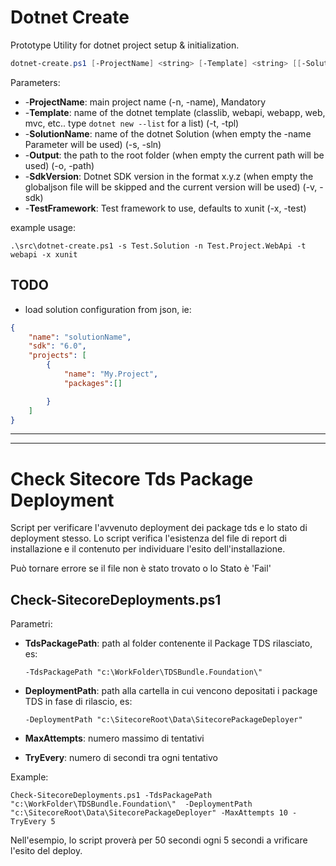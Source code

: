 # Dotnet Create

Prototype Utility for dotnet project setup & initialization.

```powershell  
dotnet-create.ps1 [-ProjectName] <string> [-Template] <string> [[-SolutionName] <string>] [[-Output] <string>] [[-SdkVersion] <string>] [[-TestFramework] <string>] [[-progress] <string>] [<CommonParameters>]
```

Parameters:

- -__ProjectName__: main project name (-n, -name), Mandatory
- -__Template__: name of the dotnet template (classlib, webapi, webapp, web, mvc, etc.. type `dotnet new --list` for a list) (-t, -tpl)
- -__SolutionName__: name of the dotnet Solution (when empty the -name Parameter will be used) (-s, -sln)
- -__Output__: the path to the root folder (when empty the current path will be used) (-o, -path)
- -__SdkVersion__: Dotnet SDK version in the format x.y.z (when empty the globaljson file will be skipped and the current version will be used) (-v, -sdk)
- -__TestFramework__: Test framework to use, defaults to xunit (-x, -test)

example usage:

`.\src\dotnet-create.ps1 -s Test.Solution -n Test.Project.WebApi -t webapi -x xunit`

## TODO

- load solution configuration from json, ie:

```json
{
    "name": "solutionName",
    "sdk": "6.0",
    "projects": [
        {
            "name": "My.Project",
            "packages":[]

        }
    ]
}
```

---
---

# Check Sitecore Tds Package Deployment

Script per verificare l'avvenuto deployment dei package tds e lo stato di deployment stesso.
Lo script verifica l'esistenza del file di report di installazione e il contenuto per individuare l'esito dell'installazione.

Può tornare errore se il file non è stato trovato o lo Stato è 'Fail'

## Check-SitecoreDeployments.ps1

Parametri:

- __TdsPackagePath__: path al folder contenente il Package TDS rilasciato, es:

      -TdsPackagePath "c:\WorkFolder\TDSBundle.Foundation\"

- __DeploymentPath__: path alla cartella in cui vencono depositati i package TDS in fase di rilascio, es:

      -DeploymentPath "c:\SitecoreRoot\Data\SitecorePackageDeployer"

- __MaxAttempts__: numero massimo di tentativi
- __TryEvery__: numero di secondi tra ogni tentativo

Example:

`
Check-SitecoreDeployments.ps1 -TdsPackagePath "c:\WorkFolder\TDSBundle.Foundation\"  -DeploymentPath "c:\SitecoreRoot\Data\SitecorePackageDeployer" -MaxAttempts 10 -TryEvery 5
`

Nell'esempio, lo script proverà per 50 secondi ogni 5 secondi a vrificare l'esito del deploy.
